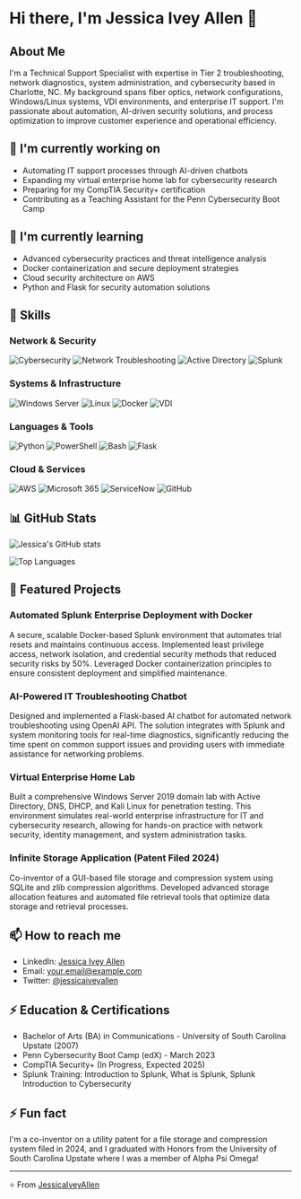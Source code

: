 # Hi there, I'm Jessica Ivey Allen 👋

## About Me
I'm a Technical Support Specialist with expertise in Tier 2 troubleshooting, network diagnostics, system administration, and cybersecurity based in Charlotte, NC. My background spans fiber optics, network configurations, Windows/Linux systems, VDI environments, and enterprise IT support. I'm passionate about automation, AI-driven security solutions, and process optimization to improve customer experience and operational efficiency.

## 🔭 I'm currently working on
- Automating IT support processes through AI-driven chatbots
- Expanding my virtual enterprise home lab for cybersecurity research
- Preparing for my CompTIA Security+ certification
- Contributing as a Teaching Assistant for the Penn Cybersecurity Boot Camp

## 🌱 I'm currently learning
- Advanced cybersecurity practices and threat intelligence analysis
- Docker containerization and secure deployment strategies
- Cloud security architecture on AWS
- Python and Flask for security automation solutions

## 💼 Skills

### Network & Security
![Cybersecurity](https://img.shields.io/badge/-Cybersecurity-2C3E50?style=flat-square&logo=shield&logoColor=white)
![Network Troubleshooting](https://img.shields.io/badge/-Network%20Troubleshooting-0078D7?style=flat-square&logo=cisco&logoColor=white)
![Active Directory](https://img.shields.io/badge/-Active%20Directory-0078D4?style=flat-square&logo=windows&logoColor=white)
![Splunk](https://img.shields.io/badge/-Splunk-000000?style=flat-square&logo=splunk&logoColor=white)

### Systems & Infrastructure
![Windows Server](https://img.shields.io/badge/-Windows%20Server-0078D6?style=flat-square&logo=windows&logoColor=white)
![Linux](https://img.shields.io/badge/-Linux-FCC624?style=flat-square&logo=linux&logoColor=black)
![Docker](https://img.shields.io/badge/-Docker-2496ED?style=flat-square&logo=docker&logoColor=white)
![VDI](https://img.shields.io/badge/-VDI-4285F4?style=flat-square&logo=vmware&logoColor=white)

### Languages & Tools
![Python](https://img.shields.io/badge/-Python-3776AB?style=flat-square&logo=Python&logoColor=white)
![PowerShell](https://img.shields.io/badge/-PowerShell-5391FE?style=flat-square&logo=powershell&logoColor=white)
![Bash](https://img.shields.io/badge/-Bash-4EAA25?style=flat-square&logo=gnu-bash&logoColor=white)
![Flask](https://img.shields.io/badge/-Flask-000000?style=flat-square&logo=flask&logoColor=white)

### Cloud & Services
![AWS](https://img.shields.io/badge/-AWS-232F3E?style=flat-square&logo=amazon-aws&logoColor=white)
![Microsoft 365](https://img.shields.io/badge/-Microsoft%20365-0078D4?style=flat-square&logo=microsoft-office&logoColor=white)
![ServiceNow](https://img.shields.io/badge/-ServiceNow-00A1E0?style=flat-square&logo=servicenow&logoColor=white)
![GitHub](https://img.shields.io/badge/-GitHub-181717?style=flat-square&logo=github&logoColor=white)

## 📊 GitHub Stats

![Jessica's GitHub stats](https://github-readme-stats.vercel.app/api?username=jessicaiveyallen&show_icons=true&theme=radical)

![Top Languages](https://github-readme-stats.vercel.app/api/top-langs/?username=jessicaiveyallen&layout=compact&theme=radical)

## 🚀 Featured Projects

### Automated Splunk Enterprise Deployment with Docker
A secure, scalable Docker-based Splunk environment that automates trial resets and maintains continuous access. Implemented least privilege access, network isolation, and credential security methods that reduced security risks by 50%. Leveraged Docker containerization principles to ensure consistent deployment and simplified maintenance.

### AI-Powered IT Troubleshooting Chatbot
Designed and implemented a Flask-based AI chatbot for automated network troubleshooting using OpenAI API. The solution integrates with Splunk and system monitoring tools for real-time diagnostics, significantly reducing the time spent on common support issues and providing users with immediate assistance for networking problems.

### Virtual Enterprise Home Lab
Built a comprehensive Windows Server 2019 domain lab with Active Directory, DNS, DHCP, and Kali Linux for penetration testing. This environment simulates real-world enterprise infrastructure for IT and cybersecurity research, allowing for hands-on practice with network security, identity management, and system administration tasks.

### Infinite Storage Application (Patent Filed 2024)
Co-inventor of a GUI-based file storage and compression system using SQLite and zlib compression algorithms. Developed advanced storage allocation features and automated file retrieval tools that optimize data storage and retrieval processes.

## 📫 How to reach me

- LinkedIn: [Jessica Ivey Allen](https://www.linkedin.com/in/jessicaiveyallen/)
- Email: your.email@example.com
- Twitter: [@jessicaiveyallen](https://twitter.com/jessicaiveyallen)

## ⚡ Education & Certifications

- Bachelor of Arts (BA) in Communications - University of South Carolina Upstate (2007)
- Penn Cybersecurity Boot Camp (edX) - March 2023
- CompTIA Security+ (In Progress, Expected 2025)
- Splunk Training: Introduction to Splunk, What is Splunk, Splunk Introduction to Cybersecurity

## ⚡ Fun fact
I'm a co-inventor on a utility patent for a file storage and compression system filed in 2024, and I graduated with Honors from the University of South Carolina Upstate where I was a member of Alpha Psi Omega!

---

⭐️ From [JessicaIveyAllen](https://github.com/jessicaiveyallen)
